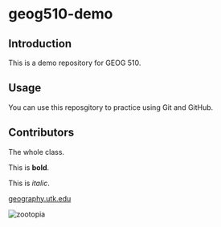 # geog510-demo

## Introduction 

This is a demo repository for GEOG 510.

## Usage

You can use this reposgitory to practice using Git and GitHub.

## Contributors

The whole class.

This is **bold**.

This is _italic_.

[geography.utk.edu](https://geography.utk.edu)

![zootopia](https://i.imgur.com/ZBwwcjo.gif)

